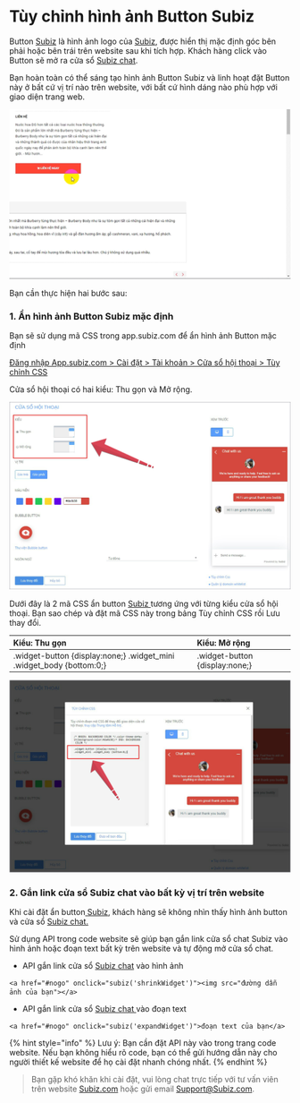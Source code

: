 # Tùy chỉnh hình ảnh Button Subiz

Button [Subiz](https://subiz.com/vi/) là hình ảnh logo của [Subiz](https://subiz.com/vi/), được hiển thị mặc định góc bên phải hoặc bên trái trên website sau khi tích hợp. Khách hàng click vào Button sẽ mở ra cửa sổ [Subiz chat](https://subiz.com/vi/live-chat.html).

Bạn hoàn toàn có thể sáng tạo hình ảnh Button Subiz và linh hoạt đặt Button này ở bất cứ vị trí nào trên website, với bất cứ hình dáng nào phù hợp với giao diện trang web.

![S&#xE1;ng t&#x1EA1;o Button Subiz tr&#xEA;n website](../../../.gitbook/assets/tuy-chinh-button.gif)

Bạn cần thực hiện hai bước sau:

### 1. Ẩn hình ảnh Button Subiz mặc định

Bạn sẽ sử dụng mã CSS trong app.subiz.com để ẩn hình ảnh Button mặc định

[Đăng nhập App.subiz.com &gt; Cài đặt &gt; Tài khoản &gt; Cửa sổ hội thoại &gt; Tùy chỉnh CSS](https://app.subiz.com/settings/widget-setting)

Cửa sổ hội thoại có hai kiểu: Thu gọn và Mở rộng. 

![C&#xE1;ch x&#xE1;c &#x111;&#x1ECB;nh ki&#x1EC3;u c&#x1EED;a s&#x1ED5; h&#x1ED9;i tho&#x1EA1;i Subiz tr&#xEA;n website](../../../.gitbook/assets/kieu-1.jpg)

Dưới đây là 2 mã CSS ẩn button [Subiz ](https://subiz.com/vi/)tương ứng với từng kiểu cửa sổ hội thoại. Bạn sao chép và đặt mã CSS này trong bảng Tùy chỉnh CSS rồi Lưu thay đổi.

|                     **Kiểu: Thu gọn** |                 **Kiểu: Mở rộng** |
| :--- | :--- |
| .widget-button {display:none;} .widget\_mini .widget\_body {bottom:0;} | .widget-button {display:none;} |

![D&#xE1;n m&#xE3; CSS &#x1EA9;n button Subiz](../../../.gitbook/assets/kieu-2.jpg)

###  **2. Gắn link cửa sổ Subiz chat vào bất kỳ vị trí trên website**

Khi cài đặt ẩn button[ Subiz](https://subiz.com/vi/), khách hàng sẽ không nhìn thấy hình ảnh button và cửa sổ [Subiz chat.](https://subiz.com/vi/live-chat.html)

Sử dụng API trong code website sẽ giúp bạn gắn link cửa sổ chat Subiz vào hình ảnh hoặc đoạn text bất kỳ trên website và tự động mở cửa sổ chat.

* API gắn link cửa sổ [Subiz chat](https://subiz.com/vi/live-chat.html) vào hình ảnh

```text
<a href="#nogo" onclick="subiz('shrinkWidget')"><img src="đường dẫn ảnh của bạn"></a>
```

* API gắn link cửa sổ [Subiz chat ](https://subiz.com/vi/live-chat.html)vào đoạn text

```text
<a href="#nogo" onclick="subiz('expandWidget')">đoạn text của bạn</a>
```

{% hint style="info" %}
Lưu ý: Bạn cần đặt API này vào trong trang code website. Nếu bạn không hiểu rõ code, bạn có thể gửi hướng dẫn này cho người thiết kế website để họ cài đặt nhanh chóng nhất.
{% endhint %}

> Bạn gặp khó khăn khi cài đặt, vui lòng chat trực tiếp với tư vấn viên trên website [Subiz.com](https://subiz.com/vi/) hoặc gửi email Support@Subiz.com.



